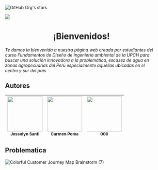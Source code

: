  ![GitHub Org's stars](https://img.shields.io/github/stars/camilafernanda?style=social)
<p align ="left"> 
   <img src="https://img.shields.io/badge/STATUS-EN%20DESAROLLO-green">
   </p>
   
   <h1 align="center"> ¡Bienvenidos! </h1>
   
   <em> Te damos la bienvenida a nuestra página web creada por estudiantes del curso Fundamentos de Diseño de ingeniería ambiental de la UPCH para buscar una solución innovadora a la problemática, escasez de agua en zonas agropecuarias del Perú especialmente aquellas ubicadas en el centro y sur del país </em>

   
   ## Autores

| [<img src="https://avatars.githubusercontent.com/u/102888094?v=4" width=115><br><sub>Josselyn Santi</sub>](https://github.com/Josselynsanti) |  [<img src="https://avatars.githubusercontent.com/u/122483546?v=4" width=115><br><sub>Carmen Poma</sub>]([https://github.com/carmenpoma163](https://github.com/ellenpimentel)) |  [<img src="0000000" width=115><br><sub>000</sub>](0000000000) |
| :---: | :---: | :---: |

## Problematica
![Colorful Customer Journey Map Brainstorm (7)](https://user-images.githubusercontent.com/102888094/215515205-c017ed4f-eb14-455a-94da-49a58e0244bb.png)



   


